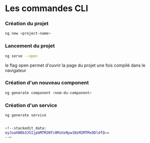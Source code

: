 # Les commandes CLI

### Création du projet
```bash
ng new <project-name>
```
### Lancement du projet
```bash
ng serve --open
```
le flag open permet d'ouvrir la page du projet une fois compilé dans le navigateur

### Création d'un nouveau component
```bash
ng generate component <nom-du-component>
```

### Création d'un service
```bash
ng generate service


<!--stackedit_data:
eyJoaXN0b3J5IjpbMTM2NTc0MzUzNyw1NzM2MTMxODldfQ==
-->